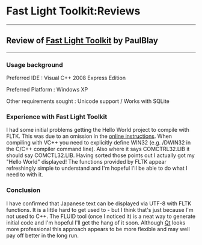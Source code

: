 # Fast Light Toolkit:Reviews

---

## Review of [Fast Light Toolkit](fast_light_toolkit.md) by PaulBlay

---

### Usage background

Preferred IDE : Visual C++ 2008 Express Edition

Preferred Platform : Windows XP

Other requirements sought : Unicode support / Works with SQLite

### Experience with Fast Light Toolkit

I had some initial problems getting the Hello World project to compile with FLTK. This was due to an omission in the [online instructions](http://www.fltk.org/doc-1.3/basics.html). When compiling with VC++ you need to explicitly define WIN32 (e.g. /DWIN32 in the C/C++ compiler command line). Also where it says COMCTRL32.LIB it should say COMCTL32.LIB. Having sorted those points out I actually got my "Hello World" displayed! The functions provided by FLTK appear refreshingly simple to understand and I'm hopeful I'll be able to do what I need to with it.

### Conclusion

I have confirmed that Japanese text can be displayed via UTF-8 with FLTK functions. It is a little hard to get used to - but I think that's just because I'm not used to C++. The FLUID tool (once I noticed it) is a neat way to generate initial code and I'm hopeful I'll get the hang of it soon. Although [Qt](qt.md) looks more professional this approach appears to be more flexible and may well pay off better in the long run.
